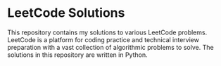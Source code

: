 # LeetCode Solutions
This repository contains my solutions to various LeetCode problems. LeetCode is a platform for coding practice and technical interview preparation with a vast collection of algorithmic problems to solve. The solutions in this repository are written in Python.
